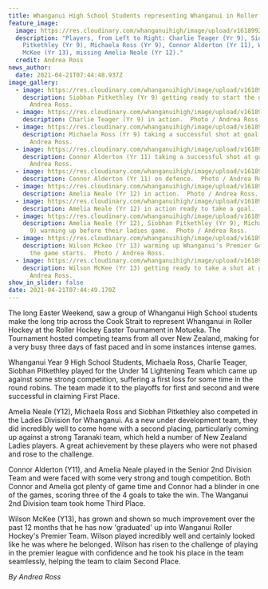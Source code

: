```yaml
---
title: Whanganui High School Students representing Whanganui in Roller Hockey
feature_image:
  image: https://res.cloudinary.com/whanganuihigh/image/upload/v1618992121/News/Players_from_Left_to_Right.._Charlie_Teager_Yr_9._Siobhan_Pitkethley_Yr_9._Michaela_Ross_Yr_9._Connor_Alderton_Yr_11._Wilson_McKee_Yr_13._Missing_Amelia_Neale_Yr_12.jpg
  description: "Players, from Left to Right: Charlie Teager (Yr 9), Siobhan
    Pitkethley (Yr 9), Michaela Ross (Yr 9), Connor Alderton (Yr 11), Wilson
    McKee (Yr 13), missing Amelia Neale (Yr 12)."
  credit: Andrea Ross
news_author:
  date: 2021-04-21T07:44:48.937Z
image_gallery:
  - image: https://res.cloudinary.com/whanganuihigh/image/upload/v1618992660/News/Siobhan_Pitkethley_Yr9_getting_ready_to_start_the_Game.jpg
    description: Siobhan Pitkethley (Yr 9) getting ready to start the game.  Photo /
      Andrea Ross.
  - image: https://res.cloudinary.com/whanganuihigh/image/upload/v1618992445/News/Charlie_Teager_Yr_9_in_action.jpg
    description: Charlie Teager (Yr 9) in action.  Photo / Andrea Ross.
  - image: https://res.cloudinary.com/whanganuihigh/image/upload/v1618992619/News/Michaela_Ross_Yr_9_taking_a_successful_shot_at_Goal.jpg
    description: Michaela Ross (Yr 9) taking a successful shot at goal.  Photo /
      Andrea Ross.
  - image: https://res.cloudinary.com/whanganuihigh/image/upload/v1618992491/News/Connor_Alderton_Yr_11_Taking_a_successful_shot_at_Goal.jpg
    description: Connor Alderton (Yr 11) taking a successful shot at goal.  Photo /
      Andrea Ross.
  - image: https://res.cloudinary.com/whanganuihigh/image/upload/v1618992546/News/Connor_Alderton_Yr11_on_Defence.jpg
    description: Connor Alderton (Yr 11) on defence.  Photo / Andrea Ross.
  - image: https://res.cloudinary.com/whanganuihigh/image/upload/v1618992322/News/Amelia_Neale_Yr_12_in_action.jpg
    description: Amelia Neale (Yr 12) in action.  Photo / Andrea Ross.
  - image: https://res.cloudinary.com/whanganuihigh/image/upload/v1618992357/News/Amelia_Neale_Yr12_in_Action_ready_to_take_a_goal.jpg
    description: Amelia Neale (Yr 12) in action ready to take a goal.  Photo / Andrea Ross.
  - image: https://res.cloudinary.com/whanganuihigh/image/upload/v1618992411/News/Amelia_Neale_Yr12_Siobhan_Pitkethley_Yr_9_Michaela_Ross_Yr_9_warming_up_before_their_ladies_game.jpg
    description: Amelia Neale (Yr 12), Siobhan Pitkethley (Yr 9), Michaela Ross (Yr
      9) warming up before their ladies game.  Photo / Andrea Ross.
  - image: https://res.cloudinary.com/whanganuihigh/image/upload/v1618992758/News/Wilson_Mckee_Yr13_Warming_up_Whanganui_s_Premier_Goalie_before_the_game_starts.jpg
    description: Wilson Mckee (Yr 13) warming up Whanganui's Premier Goalie before
      the game starts.  Photo / Andrea Ross.
  - image: https://res.cloudinary.com/whanganuihigh/image/upload/v1618992715/News/Wilson_McKee_Yr13_getting_ready_to_take_a_shot_at_Goal.jpg
    description: Wilson McKee (Yr 13) getting ready to take a shot at goal.  Photo /
      Andrea Ross.
show_in_slider: false
date: 2021-04-21T07:44:49.170Z
---
```

The long Easter Weekend, saw a group of Whanganui High School students make the long trip across the Cook Strait to represent Whanganui in Roller Hockey at the Roller Hockey Easter Tournament in Motueka. The Tournament hosted competing teams from all over New Zealand, making for a very busy three days of fast paced and in some instances intense games.


Whanganui Year 9 High School Students, Michaela Ross, Charlie Teager, Siobhan Pitkethley played for the Under 14 Lightening Team which came up against some strong competition, suffering a first loss for some time in the round robins. The team made it to the playoffs for first and second and were successful in claiming First Place.


Amelia Neale (Y12), Michaela Ross and Siobhan Pitkethley also competed in the Ladies Division for Whanganui. As a new under development team, they did incredibly well to come home with a second placing, particularly coming up against a strong Taranaki team, which held a number of New Zealand Ladies players. A great achievement by these players who were not phased and rose to the challenge.


Connor Alderton (Y11), and Amelia Neale played in the Senior 2nd Division Team and were faced with some very strong and tough competition.  Both Connor and Amelia got plenty of game time and Connor had a blinder in one of the games, scoring three of the 4 goals to take the win. The Wanganui 2nd Division team took home Third Place.


Wilson McKee (Y13), has grown and shown so much improvement over the past 12 months that he has now 'graduated' up into Wanganui Roller Hockey's Premier Team. Wilson played incredibly well and certainly looked like he was where he belonged. Wilson has risen to the challenge of playing in the premier league with confidence and he took his place in the team seamlessly, helping the team to claim Second Place.

*By Andrea Ross*
